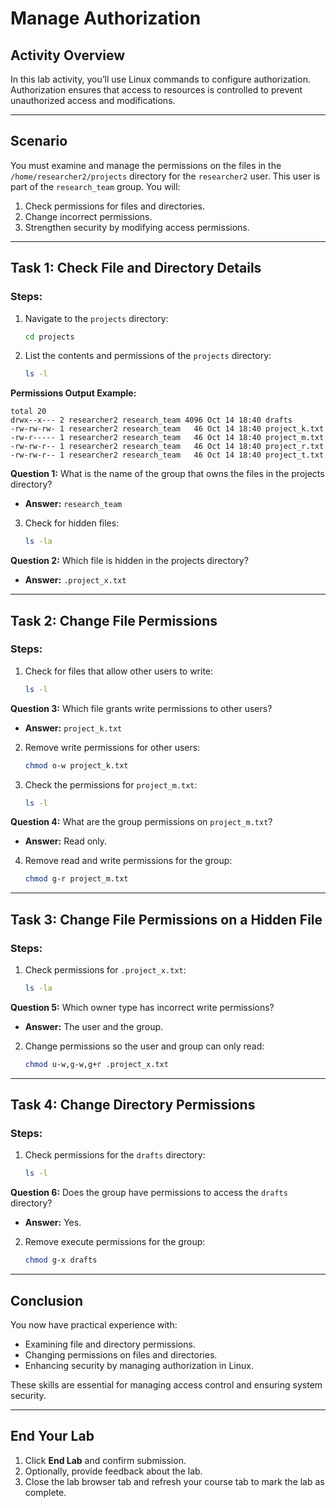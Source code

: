 
# Manage Authorization

## Activity Overview
In this lab activity, you’ll use Linux commands to configure authorization. Authorization ensures that access to resources is controlled to prevent unauthorized access and modifications.

---

## Scenario
You must examine and manage the permissions on the files in the `/home/researcher2/projects` directory for the `researcher2` user. This user is part of the `research_team` group. You will:
1. Check permissions for files and directories.
2. Change incorrect permissions.
3. Strengthen security by modifying access permissions.

---

## Task 1: Check File and Directory Details

### Steps:
1. Navigate to the `projects` directory:
   ```bash
   cd projects
   ```
2. List the contents and permissions of the `projects` directory:
   ```bash
   ls -l
   ```

**Permissions Output Example:**
```
total 20
drwx--x--- 2 researcher2 research_team 4096 Oct 14 18:40 drafts
-rw-rw-rw- 1 researcher2 research_team   46 Oct 14 18:40 project_k.txt
-rw-r----- 1 researcher2 research_team   46 Oct 14 18:40 project_m.txt
-rw-rw-r-- 1 researcher2 research_team   46 Oct 14 18:40 project_r.txt
-rw-rw-r-- 1 researcher2 research_team   46 Oct 14 18:40 project_t.txt
```

**Question 1:** What is the name of the group that owns the files in the projects directory?  
- **Answer:** `research_team`

3. Check for hidden files:
   ```bash
   ls -la
   ```

**Question 2:** Which file is hidden in the projects directory?  
- **Answer:** `.project_x.txt`

---

## Task 2: Change File Permissions

### Steps:
1. Check for files that allow other users to write:
   ```bash
   ls -l
   ```

**Question 3:** Which file grants write permissions to other users?  
- **Answer:** `project_k.txt`

2. Remove write permissions for other users:
   ```bash
   chmod o-w project_k.txt
   ```

3. Check the permissions for `project_m.txt`:
   ```bash
   ls -l
   ```

**Question 4:** What are the group permissions on `project_m.txt`?  
- **Answer:** Read only.

4. Remove read and write permissions for the group:
   ```bash
   chmod g-r project_m.txt
   ```

---

## Task 3: Change File Permissions on a Hidden File

### Steps:
1. Check permissions for `.project_x.txt`:
   ```bash
   ls -la
   ```

**Question 5:** Which owner type has incorrect write permissions?  
- **Answer:** The user and the group.

2. Change permissions so the user and group can only read:
   ```bash
   chmod u-w,g-w,g+r .project_x.txt
   ```

---

## Task 4: Change Directory Permissions

### Steps:
1. Check permissions for the `drafts` directory:
   ```bash
   ls -l
   ```

**Question 6:** Does the group have permissions to access the `drafts` directory?  
- **Answer:** Yes.

2. Remove execute permissions for the group:
   ```bash
   chmod g-x drafts
   ```

---

## Conclusion
You now have practical experience with:
- Examining file and directory permissions.
- Changing permissions on files and directories.
- Enhancing security by managing authorization in Linux.

These skills are essential for managing access control and ensuring system security.

---

## End Your Lab
1. Click **End Lab** and confirm submission.
2. Optionally, provide feedback about the lab.
3. Close the lab browser tab and refresh your course tab to mark the lab as complete.
